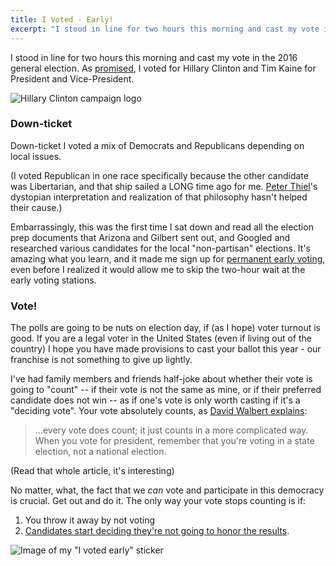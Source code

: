 ```yaml
---
title: I Voted - Early!
excerpt: "I stood in line for two hours this morning and cast my vote in the 2016 general election. As promised, I voted for Hillary Clinton and Tim Kaine for President and Vice-President."
---
```


I stood in line for two hours this morning and cast my vote in the 2016 general election. As [promised](/im-with-her.html), I voted for Hillary Clinton and Tim Kaine for President and Vice-President. 

![Hillary Clinton campaign logo](http://i.imgur.com/pBOeTql.gif)

### Down-ticket 

Down-ticket I voted a mix of Democrats and Republicans depending on local issues.

(I voted Republican in one race specifically because the other candidate was Libertarian, and that ship sailed a LONG time ago for me. [Peter Thiel](https://en.wikipedia.org/wiki/Peter_Thiel)'s dystopian interpretation and realization of that philosophy hasn't helped their cause.)

Embarrassingly, this was the first time I sat down and read all the election prep documents that Arizona and Gilbert sent out, and Googled and researched various candidates for the local "non-partisan" elections. It's amazing what you learn, and it made me sign up for [permanent early voting](https://recorder.maricopa.gov/earlyvotingballot/permanentevlistinfo.aspx), even before I realized it would allow me to skip the two-hour wait at the early voting stations.

### Vote!

The polls are going to be nuts on election day, if (as I hope) voter turnout is good. If you are a legal voter in the United States (even if living out of the country) I hope you have made provisions to cast your ballot this year - our franchise is not something to give up lightly.

I've had family members and friends half-joke about whether their vote is going to "count" -- if their vote is not the same as mine, or if their preferred candidate does not win -- as if one's vote is only worth casting if it's a "deciding vote". Your vote absolutely counts, as [David Walbert explains](http://www.learnnc.org/lp/media/lessons/davidwalbert7232004-02/electoralcollege.html#4):

> ...every vote does count; it just counts in a more complicated way. When you vote for president, remember that you're voting in a state election, not a national election.

(Read that whole article, it's interesting)

No matter, what, the fact that we *can* vote and participate in this democracy is crucial. Get out and do it. The only way your vote stops counting is if:

1. You throw it away by not voting
2. [Candidates start deciding they're not going to honor the results](http://www.cnn.com/2016/10/19/politics/presidential-debate-highlights/).

![Image of my "I voted early" sticker](http://i.imgur.com/ZJnEn0q.png) 
